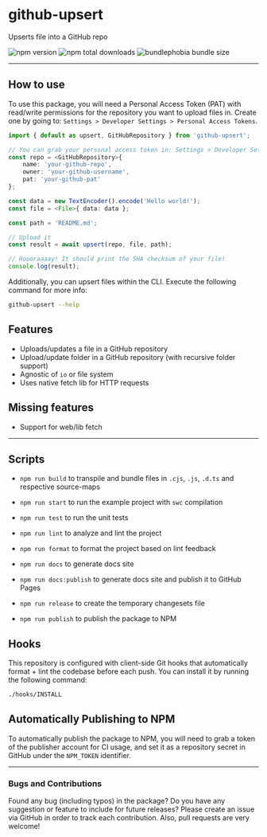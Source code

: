 # github-upsert

Upserts file into a GitHub repo

![npm version](https://badgen.net/npm/v/@web-pacotes/github-upsert) ![npm total downloads](https://badgen.net/npm/dt/@web-pacotes/github-upsert) ![bundlephobia bundle size](https://badgen.net/bundlephobia/min/@web-pacotes/github-upsert)

---

## How to use

To use this package, you will need a Personal Access Token (PAT) with read/write permissions for the repository you want to upload files in. Create one by going to: `Settings > Developer Settings > Personal Access Tokens`.

```typescript
import { default as upsert, GitHubRepository } from 'github-upsert';

// You can grab your personal access token in: Settings > Developer Settings > Personal Access Tokens
const repo = <GitHubRepository>{
	name: 'your-github-repo',
	owner: 'your-github-username',
	pat: 'your-github-pat'
};

const data = new TextEncoder().encode('Hello world!');
const file = <File>{ data: data };

const path = 'README.md';

// Upload it
const result = await upsert(repo, file, path);

// Hoooraaaay! It should print the SHA checksum of your file!
console.log(result);
```

Additionally, you can upsert files within the CLI. Execute the following command for more info:

```bash
github-upsert --help
```

## Features

- Uploads/updates a file in a GitHub repository
- Upload/update folder in a GitHub repository (with recursive folder support)
- Agnostic of `io` or file system
- Uses native fetch lib for HTTP requests

## Missing features

- Support for web/lib fetch

---

## Scripts

- `npm run build` to transpile and bundle files in `.cjs`, `.js`, `.d.ts` and respective source-maps
- `npm run start` to run the example project with `swc` compilation

- `npm run test` to run the unit tests
- `npm run lint` to analyze and lint the project
- `npm run format` to format the project based on lint feedback

- `npm run docs` to generate docs site
- `npm run docs:publish` to generate docs site and publish it to GitHub Pages

- `npm run release` to create the temporary changesets file
- `npm run publish` to publish the package to NPM

## Hooks

This repository is configured with client-side Git hooks that automatically format + lint the codebase before each push. You can install it by running the following command:

```bash
./hooks/INSTALL
```

## Automatically Publishing to NPM

To automatically publish the package to NPM, you will need to grab a token of the publisher account for CI usage, and set it as a repository secret in GitHub under the `NPM_TOKEN` identifier.

---

### Bugs and Contributions

Found any bug (including typos) in the package? Do you have any suggestion
or feature to include for future releases? Please create an issue via
GitHub in order to track each contribution. Also, pull requests are very
welcome!
